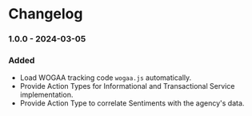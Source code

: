 # Changelog

### 1.0.0 - 2024-03-05

### Added

- Load WOGAA tracking code `wogaa.js` automatically.
- Provide Action Types for Informational and Transactional Service implementation.
- Provide Action Type to correlate Sentiments with the agency's data.
